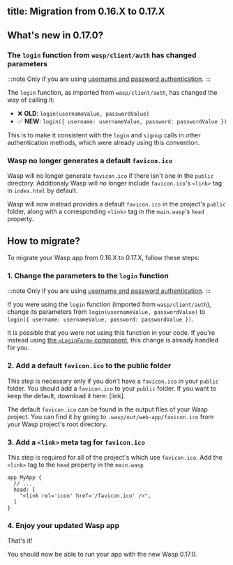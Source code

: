 ## title: Migration from 0.16.X to 0.17.X

## What's new in 0.17.0?

### The `login` function from `wasp/client/auth` has changed parameters

:::note
Only if you are using [username and password authentication](../auth/username-and-pass.md).
:::

The `login` function, as imported from `wasp/client/auth`, has changed
the way of calling it:

- ❌ **OLD**: `login(usernameValue, passwordValue)`
- ✅ **NEW**: `login({ username: usernameValue, password: passwordValue })`

This is to make it consistent with the `login` and `signup` calls in other
authentication methods, which were already using this convention.

### Wasp no longer generates a default `favicon.ico` 

Wasp will no longer generate `favicon.ico` if there isn't one in the `public` directory.
Additionaly Wasp will no longer include `favicon.ico`'s `<link>` tag in `index.html` by default.

Wasp will now instead provides a default `favicon.ico` in the project's `public` folder, along with a corresponding `<link>` tag in the `main.wasp`'s `head` property.

## How to migrate?

To migrate your Wasp app from 0.16.X to 0.17.X, follow these steps:

### 1. Change the parameters to the `login` function

:::note
Only if you are using [username and password authentication](../auth/username-and-pass.md).
:::

If you were using the `login` function (imported from `wasp/client/auth`),
change its parameters from `login(usernameValue, passwordValue)` to
`login({ username: usernameValue, password: passwordValue })`.

It is possible that you were not using this function in your code.
If you're instead using [the `<LoginForm>` component](../auth/ui.md#login-form),
this change is already handled for you.

### 2. Add a default `favicon.ico` to the public folder

This step is necessary only if you don't have a `favicon.ico` in your `public` folder.
You should add a `favicon.ico` to your `public` folder. If you want to keep the default, download it here: [link].

The default `favicon.ico` can be found in the output files of your Wasp project.
You can find it by going to `.wasp/out/web-app/favicon.ico` from your Wasp project's root directory.

### 3. Add a `<link>` meta tag for `favicon.ico`

This step is required for all of the project's which use `favicon.ico`.
Add the `<link>` tag to the `head` property in the `main.wasp`

```wasp title="main.wasp
app MyApp {
  // ...
  head: [
    "<link rel='icon' href='/favicon.ico' />",
  ]
}
```

### 4. Enjoy your updated Wasp app

That's it!

You should now be able to run your app with the new Wasp 0.17.0.
